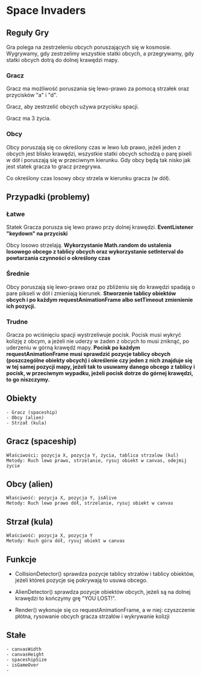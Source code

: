# Space Invaders

## Reguły Gry

Gra polega na zestrzeleniu obcych poruszających się w kosmosie. Wygrywamy, gdy zestrzelimy wszystkie statki obcych,
a przegrywamy, gdy statki obcych dotrą do dolnej krawędzi mapy.

### Gracz
Gracz ma możliwość poruszania się lewo-prawo za pomocą strzałek oraz przycisków "a" i "d".

Gracz, aby zestrzelić obcych używa przycisku spacji.

Gracz ma 3 życia.

### Obcy
Obcy poruszają się co określony czas w lewo lub prawo, jeżeli jeden z obcych jest blisko krawędzi, wszystkie statki obcych
schodzą o parę pixeli w dół i poruszają się w przeciwnym kierunku. Gdy obcy będą tak nisko jak jest statek gracza
to gracz przegrywa.

Co określony czas losowy obcy strzela w kierunku gracza (w dół).

## Przypadki (problemy)

### Łatwe

Statek Gracza porusza się lewo prawo przy dolnej krawędzi. **EventListener "keydown" na przyciski**

Obcy losowo strzelają. **Wykorzystanie Math.random do ustalenia losowego obcego z tablicy obcych oraz wykorzystanie
setInterval do powtarzania czynności o określony czas**

### Średnie

Obcy poruszają się lewo-prawo oraz po zbliżeniu się do krawędzi spadają o pare pikseli w dół i zmieniają kierunek.
**Stworzenie tablicy obiektów obcych i po każdym requestAnimationFrame albo setTimeout zmienienie ich pozycji.**

### Trudne

Gracza po wciśnięciu spacji wystrzeliwuje pocisk. Pocisk musi wykryć kolizję z obcym, a jeżeli nie uderzy w żaden 
z obcych to musi zniknąć, po uderzeniu w górną krawędź mapy. **Pocisk po każdym requestAnimationFrame musi sprawdzić
pozycje tablicy obcych (poszczególne obiekty obcych) i określenie czy jeden z nich znajduje się w tej samej pozycji mapy, jeżeli tak to usuwamy 
danego obcego z tablicy i pocisk, w przeciwnym wypadku, jeżeli pocisk dotrze do górnej krawędzi, to go niszczymy.**

## Obiekty
    - Gracz (spaceship)
    - Obcy (alien)
    - Strzał (kula)

## Gracz (spaceship)
    Właściwości: pozycja X, pozycja Y, życia, tablica strzalow (kul)
    Metody: Ruch lewo prawo, strzelanie, rysuj obiekt w canvas, odejmij życie

## Obcy (alien)
    Właściwość: pozycja X, pozycja Y, isAlive
    Metody: Ruch lewo prawo dół, strzelanie, rysuj obiekt w canvas

## Strzał (kula)
    Właściwość: pozycja X, pozycja Y
    Metody: Ruch góra dół, rysuj obiekt w canvas

## Funkcje
 - CollisionDetector() sprawdza pozycje tablicy strzałów i tablicy obiektów, jeżeli któreś pozycje się pokrywają 
   to usuwa obcego.
   
 - AlienDetector() sprawdza pozycje obiektów obcych, jeżeli są na dolnej krawędzi to kończymy grę "YOU LOST!".

 - Render() wykonuje się co requestAnimationFrame, a w niej: czyszczenie płótna, rysowanie obcych gracza strzałów i 
wykrywanie kolizji
   
## Stałe
    - canvasWidth
    - canvasHeight
    - spaceshipSize
    - isGameOver
    - 